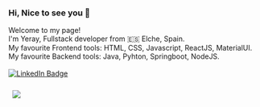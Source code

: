 ### Hi, Nice to see you 👋

Welcome to my page! <br>
I'm Yeray, Fullstack developer from 🇪🇸 Elche, Spain. <br>
My favourite Frontend tools: HTML, CSS, Javascript, ReactJS, MaterialUI.
My favourite Backend tools: Java, Pyhton, Springboot, NodeJS.
<br>
<br>
[![LinkedIn Badge](https://img.shields.io/badge/LinkedIn-Profile-informational?style=flat&logo=linkedin&logoColor=white&color=0D76A8)](https://www.linkedin.com/in/yeray-nm1)
<br>
<br>
<a href="https://github.com/braydoncoyer">
  <img align="center" style="margin:0.5rem" src="https://github-readme-stats.vercel.app/api/top-langs/?username=yeray-nm1&hide=html,css&title_color=ffffff&text_color=c9cacc&icon_color=4AB197&bg_color=1A2B34" />
</a>
<!--
**Yeray-nm1/Yeray-nm1** is a ✨ _special_ ✨ repository because its `README.md` (this file) appears on your GitHub profile.

Here are some ideas to get you started:

- 🔭 I’m currently working on ...
- 🌱 I’m currently learning ...
- 👯 I’m looking to collaborate on ...
- 🤔 I’m looking for help with ...
- 💬 Ask me about

- 📫 How to reach me:

- 😄 Pronouns: ...
- ⚡ Fun fact: ...
-->

